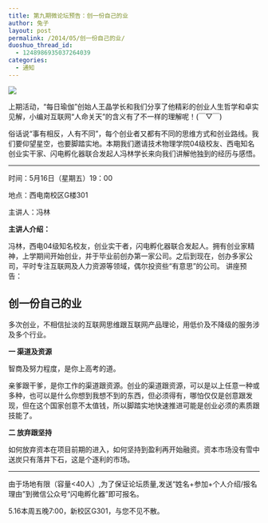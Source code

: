 ```yaml
---
title: 第九期微论坛预告：创一份自己的业
author: 兔子
layout: post
permalink: /2014/05/创一份自己的业/
duoshuo_thread_id:
  - 1248986935037264039
categories:
  - 通知
---
```


![][1]

上期活动，“每日瑜伽”创始人王晶学长和我们分享了他精彩的创业人生哲学和卓实见解，小编对互联网“人命关天”的含义有了不一样的理解呢！(￣▽￣)

俗话说“事有相反，人有不同”，每个创业者又都有不同的思维方式和创业路线。我们要仰望星空，也要脚踏实地。本期我们邀请技术物理学院04级校友、西电知名创业实干家、闪电孵化器联合发起人冯林学长来向我们讲解他独到的经历与感悟。

---

时间：5月16日（星期五）19：00

地点：西电南校区G楼301

主讲人：冯林

**主讲人介绍：**

冯林，西电04级知名校友，创业实干者，闪电孵化器联合发起人。拥有创业家精神，上学期间开始创业，并于毕业前创办第一家公司。之后到现在，创办多家公司，平时专注互联网及人力资源等领域，偶尔投资些“有意思”的公司。
讲座预告： 

## 创一份自己的业

多次创业，不相信扯淡的互联网思维跟互联网产品理论，用低价及不降级的服务涉及多个行业。

**一 渠道及资源**

智商及努力程度，是你上高考的道。

亲爹跟干爹，是你工作的渠道跟资源。创业的渠道跟资源，可以是以上任意一种或多种，也可以是什么你想到我想不到的东西，但必须得有，哪怕仅仅是创意跟发现，但在这个国家创意不太值钱，所以脚踏实地快速推进可能是创业必须的素质跟技能了。

**二 放弃跟坚持**

如何放弃资本在项目前期的进入，如何坚持到盈利再开始融资。资本市场没有雪中送炭只有落井下石，这是个逐利的市场。

---

由于场地有限（容量&lt;40人）,为了保证论坛质量,发送“姓名+参加+个人介绍/报名理由”到微信公众号“闪电孵化器”即可报名。
  
5.16本周五晚7:00，新校区G301，与您不见不散。

[1]: http://mmbiz.qpic.cn/mmbiz/rnUeLicMX4kQSX1afhiaplLfPGjL3WlBtiahP5lbk75Kician4PJee6PQ08VRRbrP9xjCwMHMCmD3IHichWoud71QRug/0